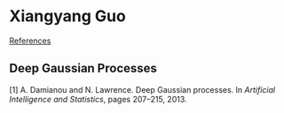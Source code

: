 # Xiangyang Guo
[References](https://github.com/guoxy314/guoxy314.github.io/blob/gh-pages/5.htm)

## Deep Gaussian Processes

[1] A. Damianou and N. Lawrence. Deep Gaussian processes. In *Artificial Intelligence and Statistics*,
pages 207–215, 2013.
